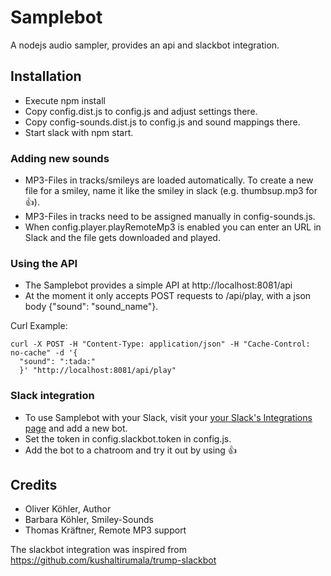 # Samplebot
A nodejs audio sampler, provides an api and slackbot integration.

## Installation
- Execute npm install
- Copy config.dist.js to config.js and adjust settings there.
- Copy config-sounds.dist.js to config.js and sound mappings there.
- Start slack with npm start.

### Adding new sounds
- MP3-Files in tracks/smileys are loaded automatically. To create a new file for a smiley, name it like the smiley in slack (e.g. thumbsup.mp3 for :thumbsup:).
- MP3-Files in tracks need to be assigned manually in config-sounds.js.
- When config.player.playRemoteMp3 is enabled you can enter an URL in Slack and the file gets downloaded and played.

### Using the API
- The Samplebot provides a simple API at http://localhost:8081/api
- At the moment it only accepts POST requests to /api/play, with a json body {"sound": "sound_name"}.

Curl Example:

```
curl -X POST -H "Content-Type: application/json" -H "Cache-Control: no-cache" -d '{
  "sound": ":tada:"
  }' "http://localhost:8081/api/play"
```

### Slack integration
- To use Samplebot with your Slack, visit your [your Slack's Integrations page](http://my.slack.com/services/new/bot) and add a new bot.
- Set the token in config.slackbot.token in config.js.
- Add the bot to a chatroom and try it out by using :thumbsup:

## Credits
- Oliver Köhler, Author
- Barbara Köhler, Smiley-Sounds
- Thomas Kräftner, Remote MP3 support

The slackbot integration was inspired from https://github.com/kushaltirumala/trump-slackbot